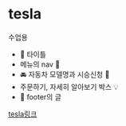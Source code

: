 # tesla
수업용

+ 📒 타이틀
+ 메뉴의 nav 📂
+ 🚘 자동차 모델명과 시승신청 💨 
+ 주문하기, 자세히 알아보기 박스 💡
+ 🧾 footer의 글


[tesla링크](http://127.0.0.1:5500/tesla-main/)